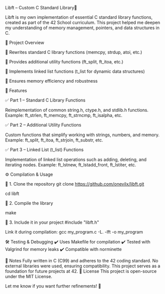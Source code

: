 Libft – Custom C Standard Library📌 

Libft is my own implementation of essential C standard library functions, created as part of the 42 School curriculum. 
This project helped me deepen my understanding of memory management, pointers, and data structures in C.

📂 Project Overview

🔹 Rewrites standard C library functions (memcpy, strdup, atoi, etc.)

🔹 Provides additional utility functions (ft_split, ft_itoa, etc.)

🔹 Implements linked list functions (t_list for dynamic data structures)

🔹 Ensures memory efficiency and robustness

📜 Features

✅ Part 1 – Standard C Library Functions

Reimplementation of common string.h, ctype.h, and stdlib.h functions.
Example: ft_strlen, ft_memcpy, ft_strncmp, ft_isalpha, etc.

✅ Part 2 – Additional Utility Functions

Custom functions that simplify working with strings, numbers, and memory.
Example: ft_split, ft_itoa, ft_strjoin, ft_substr, etc.

✅ Part 3 – Linked List (t_list) Functions

Implementation of linked list operations such as adding, deleting, and iterating nodes.
Example: ft_lstnew, ft_lstadd_front, ft_lstiter, etc.

⚙️ Compilation & Usage

🔧 1. Clone the repository
git clone https://github.com/onevilx/libft.git
 
 cd libft

🔧 2. Compile the library

make

🔧 3. Include it in your project
#include "libft.h"

Link it during compilation:
gcc my_program.c -L. -lft -o my_program

🛠️ Testing & Debugging
✔️ Uses Makefile for compilation
✔️ Tested with Valgrind for memory leaks
✔️ Compatible with norminette

📌 Notes
Fully written in C (C99) and adheres to the 42 coding standard.
No external libraries were used, ensuring compatibility.
This project serves as a foundation for future projects at 42.
📜 License
This project is open-source under the MIT License.

Let me know if you want further refinements! 🚀
